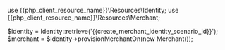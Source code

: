 use {{php_client_resource_name}}\Resources\Identity;
use {{php_client_resource_name}}\Resources\Merchant;

$identity = Identity::retrieve('{{create_merchant_identity_scenario_id}}');
$merchant = $identity->provisionMerchantOn(new Merchant());